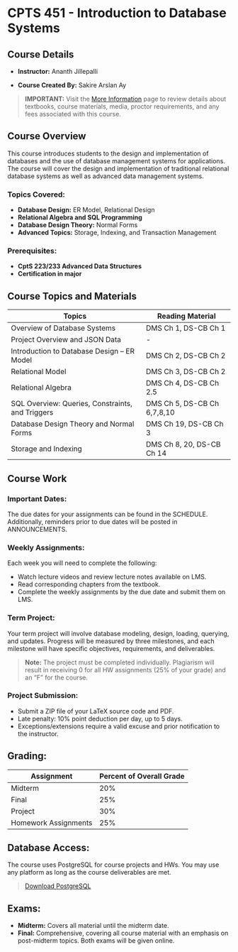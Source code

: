 # **CPTS 451 - Introduction to Database Systems**

## **Course Details**
- **Instructor:** Ananth Jillepalli

- **Course Created By:** Sakire Arslan Ay

> **IMPORTANT:** Visit the [More Information](https://wsu.edu) page to review details about textbooks, course materials, media, proctor requirements, and any fees associated with this course.

## **Course Overview**
This course introduces students to the design and implementation of databases and the use of database management systems for applications. The course will cover the design and implementation of traditional relational database systems as well as advanced data management systems.

### **Topics Covered:**
- **Database Design:** ER Model, Relational Design
- **Relational Algebra and SQL Programming**
- **Database Design Theory:** Normal Forms
- **Advanced Topics:** Storage, Indexing, and Transaction Management

### **Prerequisites:**
- **CptS 223/233 Advanced Data Structures**
- **Certification in major**

## **Course Topics and Materials**
| **Topics** | **Reading Material** |
|------------|-----------------------|
| Overview of Database Systems | DMS Ch 1, DS-CB Ch 1 |
| Project Overview and JSON Data | - |
| Introduction to Database Design – ER Model | DMS Ch 2, DS-CB Ch 2 |
| Relational Model | DMS Ch 3, DS-CB Ch 2 |
| Relational Algebra | DMS Ch 4, DS-CB Ch 2.5 |
| SQL Overview: Queries, Constraints, and Triggers | DMS Ch 5, DS-CB Ch 6,7,8,10 |
| Database Design Theory and Normal Forms | DMS Ch 19, DS-CB Ch 3 |
| Storage and Indexing | DMS Ch 8, 20, DS-CB Ch 14 |

## **Course Work**

### **Important Dates:**
The due dates for your assignments can be found in the SCHEDULE. Additionally, reminders prior to due dates will be posted in ANNOUNCEMENTS.

### **Weekly Assignments:**
Each week you will need to complete the following:
- Watch lecture videos and review lecture notes available on LMS.
- Read corresponding chapters from the textbook.
- Complete the weekly assignments by the due date and submit them on LMS.

### **Term Project:**
Your term project will involve database modeling, design, loading, querying, and updates. Progress will be measured by three milestones, and each milestone will have specific objectives, requirements, and deliverables.

> **Note:** The project must be completed individually. Plagiarism will result in receiving 0 for all HW assignments (25% of your grade) and an “F” for the course.

### **Project Submission:**
- Submit a ZIP file of your LaTeX source code and PDF. 
- Late penalty: 10% point deduction per day, up to 5 days.
- Exceptions/extensions require a valid excuse and prior notification to the instructor.

## **Grading:**
| **Assignment** | **Percent of Overall Grade** |
|----------------|------------------------------|
| Midterm | 20% |
| Final | 25% |
| Project | 30% |
| Homework Assignments | 25% |

## **Database Access:**
The course uses PostgreSQL for course projects and HWs. You may use any platform as long as the course deliverables are met.

> [Download PostgreSQL](https://www.postgresql.org/download/)

## **Exams:**
- **Midterm:** Covers all material until the midterm date.
- **Final:** Comprehensive, covering all course material with an emphasis on post-midterm topics. Both exams will be given online.
